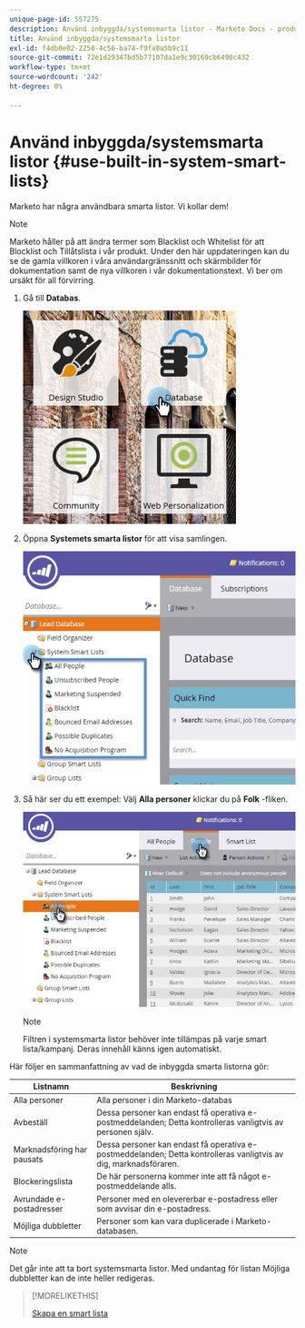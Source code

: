 ```yaml
---
unique-page-id: 557275
description: Använd inbyggda/systemsmarta listor - Marketo Docs - produktdokumentation
title: Använd inbyggda/systemsmarta listor
exl-id: f4db0e02-2250-4c56-ba74-f9fa8a5b9c11
source-git-commit: 72e1d29347bd5b77107da1e9c30169cb6490c432
workflow-type: tm+mt
source-wordcount: '242'
ht-degree: 0%

---
```


# Använd inbyggda/systemsmarta listor {#use-built-in-system-smart-lists}

Marketo har några användbara smarta listor. Vi kollar dem!

>[!NOTE]
>
>Marketo håller på att ändra termer som Blacklist och Whitelist för att Blocklist och Tillåtslista i vår produkt. Under den här uppdateringen kan du se de gamla villkoren i våra användargränssnitt och skärmbilder för dokumentation samt de nya villkoren i vår dokumentationstext. Vi ber om ursäkt för all förvirring.

1. Gå till **Databas**.

   ![](assets/db.png)

1. Öppna **Systemets smarta listor** för att visa samlingen.

   ![](assets/two.png)

1. Så här ser du ett exempel: Välj **Alla personer** klickar du på **Folk** -fliken.

   ![](assets/three.png)

   >[!NOTE]
   >
   >Filtren i systemsmarta listor behöver inte tillämpas på varje smart lista/kampanj. Deras innehåll känns igen automatiskt.

Här följer en sammanfattning av vad de inbyggda smarta listorna gör:

| Listnamn | Beskrivning |
|---|---|
| Alla personer | Alla personer i din Marketo-databas |
| Avbeställ | Dessa personer kan endast få operativa e-postmeddelanden; Detta kontrolleras vanligtvis av personen själv. |
| Marknadsföring har pausats | Dessa personer kan endast få operativa e-postmeddelanden; Detta kontrolleras vanligtvis av dig, marknadsföraren. |
| Blockeringslista | De här personerna kommer inte att få något e-postmeddelande alls. |
| Avrundade e-postadresser | Personer med en olevererbar e-postadress eller som avvisar din e-postadress. |
| Möjliga dubbletter | Personer som kan vara duplicerade i Marketo-databasen. |

>[!NOTE]
>
>Det går inte att ta bort systemsmarta listor. Med undantag för listan Möjliga dubbletter kan de inte heller redigeras.

>[!MORELIKETHIS]
>
>[Skapa en smart lista](/help/marketo/product-docs/core-marketo-concepts/smart-lists-and-static-lists/creating-a-smart-list/create-a-smart-list.md)
